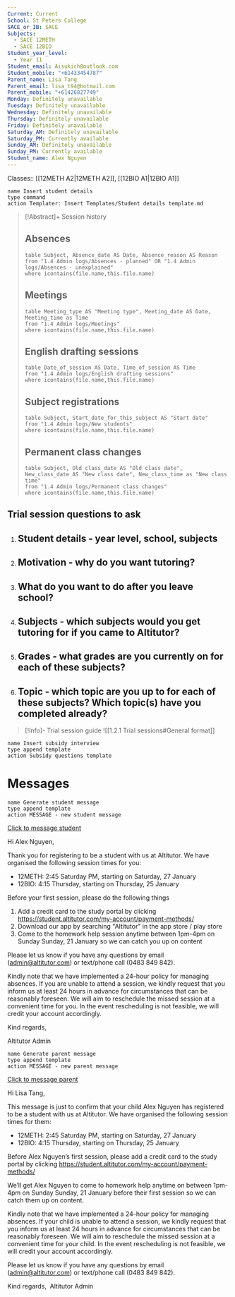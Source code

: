 ```yaml
---
Current: Current
School: St Peters College
SACE_or_IB: SACE
Subjects:
  - SACE 12METH
  - SACE 12BIO
Student_year_level:
  - Year 11
Student_email: Aisukich@outlook.com
Student_mobile: "+61433454787"
Parent_name: Lisa Tang
Parent_email: lisa_t94@hotmail.com
Parent_mobile: "+61426827749"
Monday: Definitely unavailable
Tuesday: Definitely unavailable
Wednesday: Definitely unavailable
Thursday: Definitely unavailable
Friday: Definitely unavailable
Saturday_AM: Definitely unavailable
Saturday_PM: Currently available
Sunday_AM: Definitely unavailable
Sunday_PM: Currently available
Student_name: Alex Nguyen
---
```

Classes:: [[12METH A2|12METH A2]], [[12BIO A1|12BIO A1]]
```button
name Insert student details
type command
action Templater: Insert Templates/Student details template.md
```

> [!Abstract]+ Session history
> ## Absences
> ```dataview
> table Subject, Absence_date AS Date, Absence_reason AS Reason
> from "1.4 Admin logs/Absences - planned" OR "1.4 Admin logs/Absences - unexplained"
> where icontains(file.name,this.file.name)
> ```
> 
> ## Meetings
> ```dataview
> table Meeting_type AS "Meeting type", Meeting_date AS Date, Meeting_time as Time
> from "1.4 Admin logs/Meetings" 
> where icontains(file.name,this.file.name)
> ```
> 
> ## English drafting sessions
> ```dataview
> table Date_of_session AS Date, Time_of_session AS Time
> from "1.4 Admin logs/English drafting sessions"
> where icontains(file.name,this.file.name)
> ```
> 
> ## Subject registrations
> ```dataview
> table Subject, Start_date_for_this_subject AS "Start date"
> from "1.4 Admin logs/New students"
> where icontains(file.name,this.file.name)
> ```
> 
> ## Permanent class changes
> ```dataview
> table Subject, Old_class_date AS "Old class date", New_class_date AS "New class date", New_class_time as "New class time"
> from "1.4 Admin logs/Permanent class changes"
> where icontains(file.name,this.file.name)
> 


## Trial session questions to ask
1. **Student details** - year level, school, subjects 
	- 
2. **Motivation** - why do you want tutoring?
	- 
3.  What do you want to do after you leave school?
	- 
4. **Subjects** - which subjects would you get tutoring for if you came to Altitutor?
	- 
5. **Grades** - what grades are you currently on for each of these subjects?
	- 
6.  **Topic** - which topic are you up to for each of these subjects? Which topic(s) have you completed already?
	- 

> [!Info]- Trial session guide
![[1.2.1 Trial sessions#General format]]

```button
name Insert subsidy interview
type append template
action Subsidy questions template
```


# Messages
```button
name Generate student message
type append template
action MESSAGE - new student message
```

[Click to message student](sms:+61433454787)

Hi Alex Nguyen, 

Thank you for registering to be a student with us at Altitutor. We have organised the following session times for you:

- 12METH: 2:45 Saturday PM, starting on Saturday, 27 January
- 12BIO: 4:15 Thursday, starting on Thursday, 25 January

Before your first session, please do the following things
1. Add a credit card to the study portal by clicking https://student.altitutor.com/my-account/payment-methods/
2. Download our app by searching "Altitutor" in the app store / play store
3. Come to the homework help session anytime between 1pm-4pm on Sunday Sunday, 21 January so we can catch you up on content

Please let us know if you have any questions by email (admin@altitutor.com) or text/phone call (0483 849 842). 

Kindly note that we have implemented a 24-hour policy for managing absences. If you are unable to attend a session, we kindly request that you inform us at least 24 hours in advance for circumstances that can be reasonably foreseen. We will aim to reschedule the missed session at a convenient time for you. In the event rescheduling is not feasible, we will credit your account accordingly.

Kind regards,

Altitutor Admin


```button
name Generate parent message
type append template
action MESSAGE - new parent message
```

[Click to message parent](sms:+61426827749)

Hi Lisa Tang, 

This message is just to confirm that your child Alex Nguyen has registered to be a student with us at Altitutor. We have organised the following session times for them:

- 12METH: 2:45 Saturday PM, starting on Saturday, 27 January
- 12BIO: 4:15 Thursday, starting on Thursday, 25 January

Before Alex Nguyen’s first session, please add a credit card to the study portal by clicking https://student.altitutor.com/my-account/payment-methods/

We’ll get Alex Nguyen to come to homework help anytime on between 1pm-4pm on Sunday Sunday, 21 January before their first session so we can catch them up on content.

Kindly note that we have implemented a 24-hour policy for managing absences. If your child is unable to attend a session, we kindly request that you inform us at least 24 hours in advance for circumstances that can be reasonably foreseen. We will aim to reschedule the missed session at a convenient time for your child. In the event rescheduling is not feasible, we will credit your account accordingly.

Please let us know if you have any questions by email (admin@altitutor.com) or text/phone call (0483 849 842). 

Kind regards, 
Altitutor Admin

